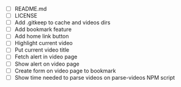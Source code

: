 - [ ] README.md
- [ ] LICENSE
- [ ] Add .gitkeep to cache and videos dirs
- [ ] Add bookmark feature
- [ ] Add home link button
- [ ] Highlight current video
- [ ] Put current video title
- [ ] Fetch alert in video page
- [ ] Show alert on video page
- [ ] Create form on video page to bookmark
- [ ] Show time needed to parse videos on parse-videos NPM script
